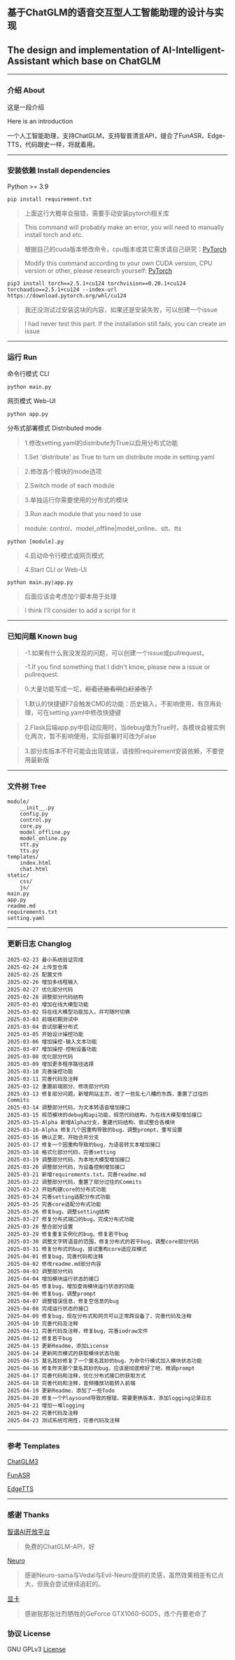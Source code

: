 ## 基于ChatGLM的语音交互型人工智能助理的设计与实现

## The design and implementation of AI-Intelligent-Assistant which base on ChatGLM

---

### 介绍 About

这是一段介绍

Here is an introduction

一个人工智能助理，支持ChatGLM，支持智普清言API，缝合了FunASR、Edge-TTS，代码跟史一样，将就着用。

---

### 安装依赖 Install dependencies

Python >= 3.9

    pip install requirement.txt

>上面这行大概率会报错，需要手动安装pytorch相关库

>This command will probably make an error, you will need to manually install torch and etc.

>根据自己的cuda版本修改命令，cpu版本或其它需求请自己研究：[PyTorch](https://pytorch.org/)

>Modify this command according to your own CUDA version, CPU version or other, please research yourself: [PyTorch](https://pytorch.org/)

    pip3 install torch==2.5.1+cu124 torchvision==0.20.1+cu124 torchaudio==2.5.1+cu124 --index-url https://download.pytorch.org/whl/cu124

>我还没测试过安装这块的内容，如果还是安装失败，可以创建一个issue

>I had never test this part. If the installation still fails, you can create an issue
---

### 运行 Run

命令行模式 CLI

    python main.py

网页模式 Web-UI

    python app.py

分布式部署模式 Distributed mode

>1.修改setting.yaml的distribute为True以启用分布式功能

>1.Set 'distribute' as True to turn on distribute mode in setting.yaml

>2.修改各个模块的mode选项

>2.Switch mode of each module

>3.单独运行你需要使用的分布式的模块

>3.Run each module that you need to use

>module: control、model_offline|model_online、stt、tts

    python [module].py

>4.启动命令行模式或网页模式

>4.Start CLI or Web-UI

    python main.py|app.py

>后面应该会考虑加个脚本用于处理

>I think I'll consider to add a script for it

---

### 已知问题 Known bug

>-1.如果有什么我没发现的问题，可以创建一个issue或pullrequest。

>-1.If you find something that I didn't know, please new a issue or pullrequest.

>0.大量功能写成一坨，~~趁着还能看明白赶紧改了~~

>1.默认的快捷键F7会触发CMD的功能：历史输入，不影响使用，有空再处理，可在setting.yaml中修改快捷键

>2.Flask后端app.py中启动应用时，当debug值为True时，各模块会被实例化两次，暂不影响使用，实际部署时可改为False

>3.部分库版本不符可能会出现错误，请按照requirement安装依赖，不要使用最新版

---

### 文件树 Tree
    module/
        __init__.py
        config.py
        control.py
        core.py
        model_offline.py
        model_online.py
        stt.py
        tts.py
    templates/
        index.html
        chat.html
    static/
        css/
        js/
    main.py
    app.py
    readme.md
    requirements.txt
    setting.yaml

---

### 更新日志 Changlog

    2025-02-23 最小系统验证完成
    2025-02-24 上传至仓库
    2025-02-25 配置文件
    2025-02-26 增加多线程输入
    2025-02-27 优化部分代码
    2025-02-28 调整部分代码结构
    2025-03-01 增加在线大模型功能
    2025-03-02 将在线大模型功能加入，并可随时切换
    2025-03-03 前端初期测试中
    2025-03-04 尝试部署分布式
    2025-03-05 开始设计操控功能
    2025-03-06 增加操控-输入文本功能
    2025-03-07 增加操控-控制设备功能
    2025-03-08 优化部分代码
    2025-03-09 增加更多程序路径选择
    2025-03-10 完善操控功能
    2025-03-11 完善代码及注释
    2025-03-12 重置前端部分、修改部分代码
    2025-03-13 修复部分问题，新增网站主页，改了一些乱七八糟的东西，重置了过往的Commits
    2025-03-14 调整部分代码，为文本转语音增加接口
    2025-03-15 规范模块的debug和api功能，规范代码结构，为在线大模型增加接口
    2025-03-15-Alpha 新增Alpha分支，重建代码结构，尝试整合各模块
    2025-03-16-Alpha 修复几个因重构导致的bug，调整prompt，重写设置
    2025-03-16 确认正常，开始合并分支
    2025-03-17 修复一个因重构导致的bug，为语音转文本增加接口
    2025-03-18 格式化部分代码，完善setting
    2025-03-19 调整部分代码，为本地大模型增加接口
    2025-03-20 调整部分代码，为设备控制增加接口
    2025-03-21 新增requirements.txt，完善readme.md
    2025-03-22 调整部分代码，重置了部分过往的Commits
    2025-03-23 开始构建core的分布式功能
    2025-03-24 完善setting适配分布式功能
    2025-03-25 完善core适配分布式功能
    2025-03-26 修复bug，调整setting结构
    2025-03-27 修复分布式端口的bug，完成分布式功能
    2025-03-28 整合部分设置
    2025-03-29 修复重复实例化的bug，修复若干bug
    2025-03-30 调整文字转语音的范围，修复分布式的若干bug，调整core部分代码
    2025-03-31 修复分布式的bug，尝试重构core适应双模式
    2025-04-01 修复bug，完善代码和注释
    2025-04-02 修改readme.md部分内容
    2025-04-03 调整部分代码
    2025-04-04 增加模块运行状态的接口
    2025-04-05 修复bug，增加查询模块运行状态的功能
    2025-04-06 修复bug，调整prompt
    2025-04-07 调整错误信息，修复空信息的bug
    2025-04-08 完成运行状态的接口
    2025-04-09 修复bug，现在分布式和网页可以正常跨设备了，完善代码及注释
    2025-04-10 完善代码及注释
    2025-04-11 完善代码及注释，修复bug，完善iodraw文件
    2025-04-12 修复若干bug
    2025-04-13 更新Readme，添加License
    2025-04-14 更新网页模式的获取模块状态功能
    2025-04-15 莫名其妙修复了一个莫名其妙的bug，为命令行模式加入模块状态功能
    2025-04-16 修复昨天那个莫名其妙的bug，应该是彻底修好了吧，微调prompt
    2025-04-17 完善代码和注释，优化分布式接口的获取方式
    2025-04-18 完善代码和注释，音频播放功能转入前端
    2025-04-19 更新Readme，添加了一些Todo
    2025-04-20 修复一个Playsound导致的报错，需要更换版本，添加logging记录日志
    2025-04-21 增加一堆logging
    2025-04-22 完善代码及注释
    2025-04-23 测试系统可用性，完善代码及注释

---

### 参考 Templates

[ChatGLM3](https://github.com/THUDM/ChatGLM3)

[FunASR](https://github.com/modelscope/FunASR)

[EdgeTTS](https://github.com/rany2/edge-tts)

---

### 感谢 Thanks

[智谱AI开放平台](https://bigmodel.cn/)

>免费的ChatGLM-API，好

[Neuro](https://github.com/kimjammer/Neuro)

>感谢Neuro-sama与Vedal与Evil-Neuro提供的灵感，虽然效果相差有亿点大，但我会尝试继续追赶的。

[显卡]()

>感谢我那张壮烈牺牲的GeForce GTX1060-6GD5，炼个丹要老命了

### 协议 License

GNU GPLv3
[License](./LICENSE)